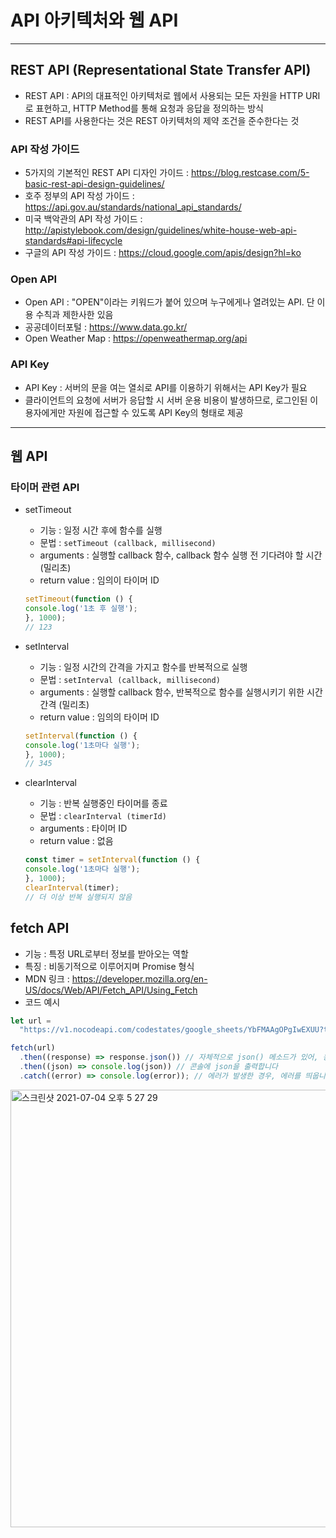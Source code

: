# API 아키텍처와 웹 API

***

## REST API (Representational State Transfer API)
- REST API : API의 대표적인 아키텍처로 웹에서 사용되는 모든 자원을 HTTP URI로 표현하고, HTTP Method를 통해 요청과 응답을 정의하는 방식
- REST API를 사용한다는 것은 REST 아키텍처의 제약 조건을 준수한다는 것

### API 작성 가이드
- 5가지의 기본적인 REST API 디자인 가이드 : https://blog.restcase.com/5-basic-rest-api-design-guidelines/
- 호주 정부의 API 작성 가이드 : https://api.gov.au/standards/national_api_standards/
- 미국 백악관의 API 작성 가이드 : http://apistylebook.com/design/guidelines/white-house-web-api-standards#api-lifecycle
- 구글의 API 작성 가이드 : https://cloud.google.com/apis/design?hl=ko

### Open API
- Open API : "OPEN"이라는 키워드가 붙어 있으며 누구에게나 열려있는 API. 단 이용 수칙과 제한사한 있음
- 공공데이터포털 : https://www.data.go.kr/
- Open Weather Map : https://openweathermap.org/api

### API Key
- API Key : 서버의 문을 여는 열쇠로 API를 이용하기 위해서는 API Key가 필요
- 클라이언트의 요청에 서버가 응답할 시 서버 운용 비용이 발생하므로, 로그인된 이용자에게만 자원에 접근할 수 있도록 API Key의 형태로 제공

***

## 웹 API

### 타이머 관련 API

- setTimeout
  - 기능 : 일정 시간 후에 함수를 실행
  - 문법 : ```setTimeout (callback, millisecond)```
  - arguments : 실행할 callback 함수, callback 함수 실행 전 기다려야 할 시간 (밀리초)
  - return value : 임의이 타이머 ID
  ```js
  setTimeout(function () {
  console.log('1초 후 실행');
  }, 1000);
  // 123
  ```

- setInterval
  - 기능 : 일정 시간의 간격을 가지고 함수를 반복적으로 실행
  - 문법 : ```setInterval (callback, millisecond)```
  - arguments : 실행할 callback 함수, 반복적으로 함수를 실행시키기 위한 시간 간격 (밀리초)
  - return value : 임의의 타이머 ID
  ```js
  setInterval(function () {
  console.log('1초마다 실행');
  }, 1000);
  // 345
  ```

- clearInterval
  - 기능 : 반복 실행중인 타이머를 종료
  - 문법 : ```clearInterval (timerId)```
  - arguments : 타이머 ID
  - return value : 없음
  ```js
  const timer = setInterval(function () {
  console.log('1초마다 실행');
  }, 1000);
  clearInterval(timer);
  // 더 이상 반복 실행되지 않음
  ```

## fetch API
- 기능 : 특정 URL로부터 정보를 받아오는 역할
- 특징 : 비동기적으로 이루어지며 Promise 형식
- MDN 링크 : https://developer.mozilla.org/en-US/docs/Web/API/Fetch_API/Using_Fetch
- 코드 예시
```js
let url =
  "https://v1.nocodeapi.com/codestates/google_sheets/YbFMAAgOPgIwEXUU?tabId=최신뉴스";

fetch(url)
  .then((response) => response.json()) // 자체적으로 json() 메소드가 있어, 응답을 JSON 형태로 변환시켜서 다음 Promise로 전달합니다
  .then((json) => console.log(json)) // 콘솔에 json을 출력합니다
  .catch((error) => console.log(error)); // 에러가 발생한 경우, 에러를 띄웁니다
```

  <img width="700" alt="스크린샷 2021-07-04 오후 5 27 29" src="https://user-images.githubusercontent.com/80403988/124378663-9334c100-dced-11eb-854d-bf821bdb6944.png">
